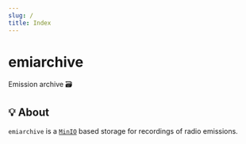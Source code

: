```yaml
---
slug: /
title: Index
---
```


# emiarchive

Emission archive 🗃️

## 💡 About

`emiarchive` is a [`MinIO`](https://min.io) based storage
for recordings of radio emissions.
